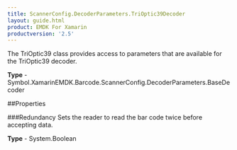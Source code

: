 ```yaml
---
title: ScannerConfig.DecoderParameters.TriOptic39Decoder
layout: guide.html 
product: EMDK For Xamarin 
productversion: '2.5' 
---
```

The TriOptic39 class provides access to parameters that are available for the TriOptic39 decoder.

**Type** - Symbol.XamarinEMDK.Barcode.ScannerConfig.DecoderParameters.BaseDecoder

##Properties

###Redundancy
Sets the reader to read the bar code twice before accepting data.

**Type** - System.Boolean


